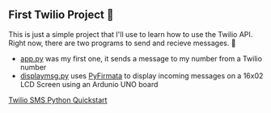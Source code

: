 ## First Twilio Project 👾
This is just a simple project that I'll use to learn how to use the Twilio API. Right now, there are two programs to send and recieve messages. 📲

- [app.py](https://github.com/danae678/twilio/blob/master/app.py) was my first one, it sends a message to my number from a Twilio number
- [displaymsg.py](https://github.com/danae678/twilio/blob/master/displaymsg.py) uses [PyFirmata](https://pypi.org/project/pyFirmata/) to display incoming messages on a 16x02 LCD Screen using an Ardunio UNO board


[Twilio SMS Python Quickstart](https://www.twilio.com/docs/sms/quickstart/python#install-python-and-the-twilio-helper-library)